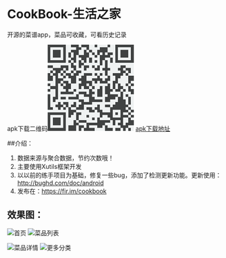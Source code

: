 # CookBook-生活之家

开源的菜谱app，菜品可收藏，可看历史记录

apk下载二维码![二维码](下载.png)
[apk下载地址](https://fir.im/cookbook)

##介绍：
  1. 数据来源与聚合数据，节约次数哦！
  2. 主要使用Xutils框架开发
  3. 以以前的练手项目为基础，修复一些bug，添加了检测更新功能。更新使用：http://bughd.com/doc/android
  4. 发布在：https://fir.im/cookbook

## 效果图：
![首页](http://firimg.fir.im/b84f6902c61f9c252c16bf1c5530d1641eb28ca9?imageView2/0/w/426/h/240) ![菜品列表](http://firimg.fir.im/a90a3330708ea4639aa13505f74a4bb06831011e?imageView2/0/w/426/h/240)

![菜品详情](http://firimg.fir.im/45be83317ec3e6fb04d643885a7d587ed7c698b2?imageView2/0/w/426/h/240) ![更多分类](http://firimg.fir.im/1f64903018a3f9fefc400d4b8cce8e9e0ae2a9c4?imageView2/0/w/426/h/240)
